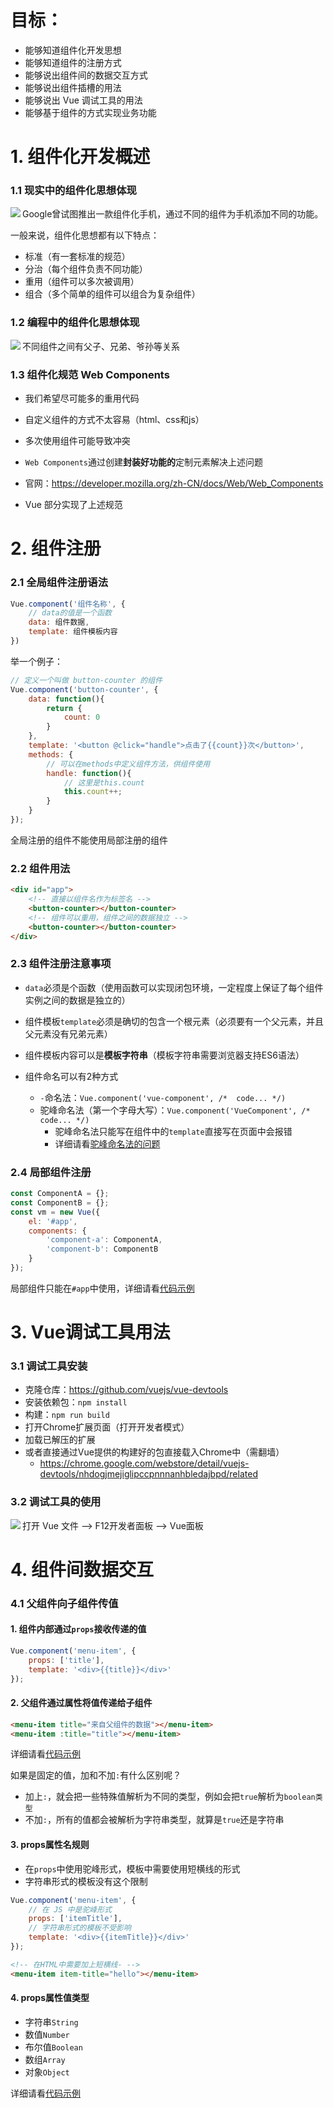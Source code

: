 # 目标：

* 能够知道组件化开发思想
* 能够知道组件的注册方式
* 能够说出组件间的数据交互方式
* 能够说出组件插槽的用法
* 能够说出 Vue 调试工具的用法
* 能够基于组件的方式实现业务功能

# 1. 组件化开发概述

### 1.1 现实中的组件化思想体现

<img src="./resource/5-google组件手机.png" align='left' />

Google曾试图推出一款组件化手机，通过不同的组件为手机添加不同的功能。

一般来说，组件化思想都有以下特点：

* 标准（有一套标准的规范）
* 分治（每个组件负责不同功能）
* 重用（组件可以多次被调用）
* 组合（多个简单的组件可以组合为复杂组件）

### 1.2 编程中的组件化思想体现

<img src="./resource/6-编程中的组件化思想.png" align='left' />

不同组件之间有父子、兄弟、爷孙等关系

### 1.3 组件化规范 Web Components

* 我们希望尽可能多的重用代码
* 自定义组件的方式不太容易（html、css和js）
* 多次使用组件可能导致冲突
* `Web Components`通过创建**封装好功能的**定制元素解决上述问题

* 官网：https://developer.mozilla.org/zh-CN/docs/Web/Web_Components

* Vue 部分实现了上述规范

# 2. 组件注册

### 2.1 全局组件注册语法

```js
Vue.component('组件名称', {
    // data的值是一个函数
    data: 组件数据,
    template: 组件模板内容
})
```

举一个例子：

```js
// 定义一个叫做 button-counter 的组件
Vue.component('button-counter', {
    data: function(){
        return {
            count: 0
        }
    },
    template: '<button @click="handle">点击了{{count}}次</button>',
    methods: {
        // 可以在methods中定义组件方法，供组件使用
        handle: function(){
            // 这里是this.count
            this.count++;
        }
    }
});
```

全局注册的组件不能使用局部注册的组件

### 2.2 组件用法

```html
<div id="app">
    <!-- 直接以组件名作为标签名 -->
    <button-counter></button-counter>
    <!-- 组件可以重用，组件之间的数据独立 -->
    <button-counter></button-counter>
</div>
```

### 2.3 组件注册注意事项

* `data`必须是个函数（使用函数可以实现闭包环境，一定程度上保证了每个组件实例之间的数据是独立的）
* 组件模板`template`必须是确切的包含一个根元素（必须要有一个父元素，并且父元素没有兄弟元素）
* 组件模板内容可以是**模板字符串**（模板字符串需要浏览器支持ES6语法）

* 组件命名可以有2种方式
  * `-`命名法：`Vue.component('vue-component', /*  code... */)`
  * 驼峰命名法（第一个字母大写）：`Vue.component('VueComponent', /*  code... */)`
    * 驼峰命名法只能写在组件中的`template`直接写在页面中会报错
    * 详细请看[驼峰命名法的问题](./code/2-Vue组件/2-组件命名的两种方式.html)

### 2.4 局部组件注册

```js
const ComponentA = {};
const ComponentB = {};
const vm = new Vue({
    el: '#app',
    components: {
        'component-a': ComponentA,
        'component-b': ComponentB
    }
});
```

局部组件只能在`#app`中使用，详细请看[代码示例](./code/2-Vue组件/3-局部组件的注册方式.html)

# 3. Vue调试工具用法

### 3.1 调试工具安装

* 克隆仓库：https://github.com/vuejs/vue-devtools
* 安装依赖包：`npm install`
* 构建：`npm run build`
* 打开Chrome扩展页面（打开开发者模式）
* 加载已解压的扩展
* 或者直接通过Vue提供的构建好的包直接载入Chrome中（需翻墙）
  * https://chrome.google.com/webstore/detail/vuejs-devtools/nhdogjmejiglipccpnnnanhbledajbpd/related

### 3.2 调试工具的使用

<img src="./resource/7-调试工具的使用.png" align="left" />

打开 Vue 文件 --> F12开发者面板 --> Vue面板

# 4. 组件间数据交互

### 4.1 父组件向子组件传值

#### 1. 组件内部通过`props`接收传递的值

```js
Vue.component('menu-item', {
    props: ['title'],
    template: '<div>{{title}}</div>'
});
```

#### 2. 父组件通过属性将值传递给子组件

```html
<menu-item title="来自父组件的数据"></menu-item>
<menu-item :title="title"></menu-item>
```

详细请看[代码示例](./code/2-Vue组件/5-父组件向子组件传值.html)

如果是固定的值，加和不加`:`有什么区别呢？

* 加上`:`，就会把一些特殊值解析为不同的类型，例如会把`true`解析为`boolean类型`
* 不加`:`，所有的值都会被解析为字符串类型，就算是`true`还是字符串

#### 3. props属性名规则

* 在`props`中使用驼峰形式，模板中需要使用短横线的形式
* 字符串形式的模板没有这个限制

```js
Vue.component('menu-item', {
    // 在 JS 中是驼峰形式
    props: ['itemTitle'],
    // 字符串形式的模板不受影响
    template: '<div>{{itemTitle}}</div>'
});
```

```html
<!-- 在HTML中需要加上短横线- -->
<menu-item item-title="hello"></menu-item>
```

#### 4. props属性值类型

* 字符串`String`
* 数值`Number`
* 布尔值`Boolean`
* 数组`Array`
* 对象`Object`

详细请看[代码示例](./code/2-Vue组件/6-props属性值的类型.html)

